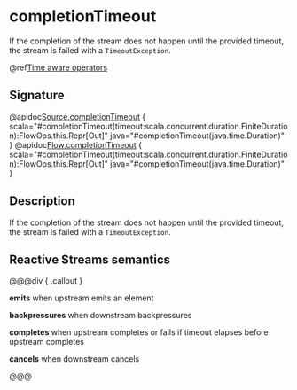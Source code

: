 # completionTimeout

If the completion of the stream does not happen until the provided timeout, the stream is failed with a `TimeoutException`.

@ref[Time aware operators](../index.md#time-aware-operators)

## Signature

@apidoc[Source.completionTimeout](Source) { scala="#completionTimeout(timeout:scala.concurrent.duration.FiniteDuration):FlowOps.this.Repr[Out]" java="#completionTimeout(java.time.Duration)" }
@apidoc[Flow.completionTimeout](Flow) { scala="#completionTimeout(timeout:scala.concurrent.duration.FiniteDuration):FlowOps.this.Repr[Out]" java="#completionTimeout(java.time.Duration)" }


## Description

If the completion of the stream does not happen until the provided timeout, the stream is failed
with a `TimeoutException`.

## Reactive Streams semantics

@@@div { .callout }

**emits** when upstream emits an element

**backpressures** when downstream backpressures

**completes** when upstream completes or fails if timeout elapses before upstream completes

**cancels** when downstream cancels

@@@

